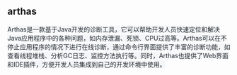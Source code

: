 ## arthas
<font style="color:rgb(36, 41, 47);background-color:rgb(244, 246, 248);">Arthas是一款基于Java开发的诊断工具，它可以帮助开发人员快速定位和解决Java应用程序中的各种问题，如内存泄漏、死锁、CPU过高等。Arthas可以在不停止应用程序的情况下进行在线诊断，通过命令行界面提供了丰富的诊断功能，如查看线程堆栈、分析GC日志、监控方法执行等。同时，Arthas也提供了Web界面和IDE插件，方便开发人员集成到自己的开发环境中使用。</font>

<font style="color:rgb(36, 41, 47);background-color:rgb(244, 246, 248);"></font>

<font style="color:rgb(36, 41, 47);background-color:rgb(244, 246, 248);"></font>

